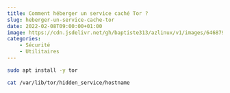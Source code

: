 ```yaml
---
title: Comment héberger un service caché Tor ?
slug: heberger-un-service-cache-tor
date: 2022-02-08T09:00:00+01:00
image: https://cdn.jsdelivr.net/gh/baptiste313/azlinux/v1/images/6468798/raw.webp
categories:
    - Sécurité
    - Utilitaires
--- 
```


```bash
sudo apt install -y tor
```

```bash
cat /var/lib/tor/hidden_service/hostname
```
